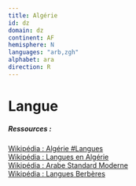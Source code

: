 ```yaml
---
title: Algérie
id: dz
domain: dz
continent: AF
hemisphere: N
languages: "arb,zgh"
alphabet: ara
direction: R
---
```


# Langue

##### Ressources :

[Wikipédia : Algérie #Langues](https://fr.wikipedia.org/wiki/Alg%C3%A9rie#Langues)  
[Wikipédia : Langues en Algérie](https://fr.wikipedia.org/wiki/Langues_en_Alg%C3%A9rie)  
[Wikipédia : Arabe Standard Moderne](https://fr.wikipedia.org/wiki/Arabe_standard_moderne)  
[Wikipédia : Langues Berbères](https://fr.wikipedia.org/wiki/Langues_berb%C3%A8res)
